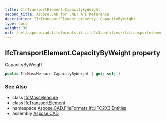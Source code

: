 ```yaml
---
title: IfcTransportElement.CapacityByWeight
second_title: Aspose.CAD for .NET API Reference
description: IfcTransportElement property. CapacityByWeight
type: docs
weight: 30
url: /net/aspose.cad.fileformats.ifc.ifc2x3.entities/ifctransportelement/capacitybyweight/
---
```

## IfcTransportElement.CapacityByWeight property

CapacityByWeight

```csharp
public IfcMassMeasure CapacityByWeight { get; set; }
```

### See Also

* class [IfcMassMeasure](../../../aspose.cad.fileformats.ifc.ifc2x3.types/ifcmassmeasure/)
* class [IfcTransportElement](../)
* namespace [Aspose.CAD.FileFormats.Ifc.IFC2X3.Entities](../../ifctransportelement/)
* assembly [Aspose.CAD](../../../)


